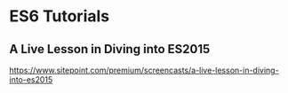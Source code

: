 # ES6 Tutorials 


## A Live Lesson in Diving into ES2015 

https://www.sitepoint.com/premium/screencasts/a-live-lesson-in-diving-into-es2015  



